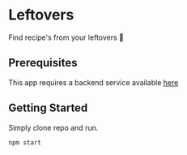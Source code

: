 # Leftovers

Find recipe's from your leftovers 🥘

## Prerequisites

This app requires a backend service available [here](https://github.com/SamuelHornsey/firebase-leftovers)

## Getting Started

Simply clone repo and run. 
```
npm start
```
